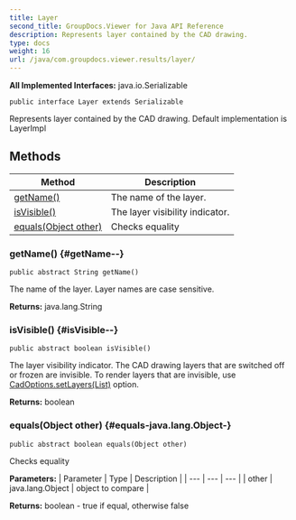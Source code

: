 ```yaml
---
title: Layer
second_title: GroupDocs.Viewer for Java API Reference
description: Represents layer contained by the CAD drawing.
type: docs
weight: 16
url: /java/com.groupdocs.viewer.results/layer/
---
```

**All Implemented Interfaces:**
java.io.Serializable
```
public interface Layer extends Serializable
```

Represents layer contained by the CAD drawing. Default implementation is LayerImpl
## Methods

| Method | Description |
| --- | --- |
| [getName()](#getName--) | The name of the layer. |
| [isVisible()](#isVisible--) | The layer visibility indicator. |
| [equals(Object other)](#equals-java.lang.Object-) | Checks equality |
### getName() {#getName--}
```
public abstract String getName()
```


The name of the layer. Layer names are case sensitive.

**Returns:**
java.lang.String
### isVisible() {#isVisible--}
```
public abstract boolean isVisible()
```


The layer visibility indicator. The CAD drawing layers that are switched off or frozen are invisible. To render layers that are invisible, use [CadOptions.setLayers(List)](../../com.groupdocs.viewer.options/cadoptions\#setLayers-List-) option.

**Returns:**
boolean
### equals(Object other) {#equals-java.lang.Object-}
```
public abstract boolean equals(Object other)
```


Checks equality

**Parameters:**
| Parameter | Type | Description |
| --- | --- | --- |
| other | java.lang.Object | object to compare |

**Returns:**
boolean - true if equal, otherwise false
